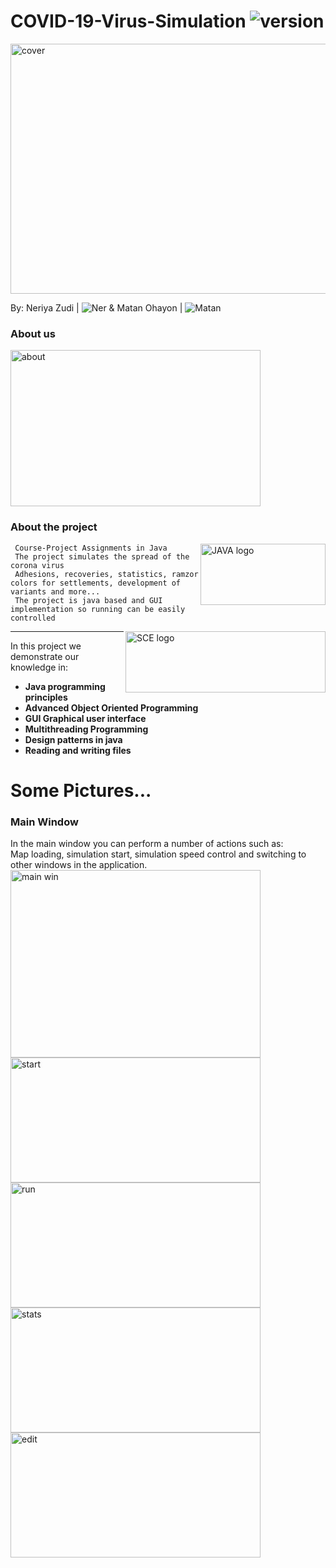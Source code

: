 # COVID-19-Virus-Simulation <img src="https://img.shields.io/badge/version-2.0-yellowgreen" alt="version" >

<img src="https://github.com/NeriyaZudi/COVID-19-Virus-Simulation/blob/master/pictures/cover.jpg" align="center"
     alt="cover" width="600" height="400">


 By: Neriya Zudi | <img src="https://img.shields.io/badge/Neriya-Programmer-blue" alt="Ner" > 
 & Matan Ohayon | <img src="https://img.shields.io/badge/Matan-Programmer-green" alt="Matan" >
   
<h3> About us </h3>
  <img src="https://github.com/NeriyaZudi/COVID-19-Virus-Simulation/blob/master/pictures/about.png" align="center"
     alt="about" width="400" height="250">
     
  <h3> About the project </h3>
   <img src="https://github.com/NeriyaZudi/COVID-19-Virus-Simulation/blob/master/pictures/Java_programming_language_logo.svg.png" align="right"
     alt="JAVA logo" width="200" height="98">

     Course-Project Assignments in Java
     The project simulates the spread of the corona virus
     Adhesions, recoveries, statistics, ramzor colors for settlements, development of variants and more...
     The project is java based and GUI implementation so running can be easily controlled

 <img src="https://upload.wikimedia.org/wikipedia/he/4/44/SCE_logo.png" align="right"
     alt="SCE logo" width="320" height="98">
  <hr>
    
   In this project we demonstrate our knowledge in:
   * **Java programming principles**
   * **Advanced Object Oriented Programming**
   * **GUI Graphical user interface**
   * **Multithreading Programming**
   * **Design patterns in java**
   * **Reading and writing files**

# Some Pictures...
<h3> Main Window </h3>
        In the main window you can perform a number of actions such as:<br> Map loading, simulation start, 
        simulation speed control and switching to other windows in the application.<br>  
 <img src="https://github.com/NeriyaZudi/COVID-19-Virus-Simulation/blob/master/pictures/main%20window.png" align="center"
     alt="main win" width="400" height="300">
 <img src="https://github.com/NeriyaZudi/COVID-19-Virus-Simulation/blob/master/pictures/start.png" align="center"
     alt="start" width="400" height="200">
 <img src="https://github.com/NeriyaZudi/COVID-19-Virus-Simulation/blob/master/pictures/run.png" align="center"
     alt="run" width="400" height="200">
<img src="https://github.com/NeriyaZudi/COVID-19-Virus-Simulation/blob/master/pictures/stats.png" align="center"
     alt="stats" width="400" height="200">
<img src="https://github.com/NeriyaZudi/COVID-19-Virus-Simulation/blob/master/pictures/edit%20mut.png" align="center"
     alt="edit" width="400" height="200">
 
    
